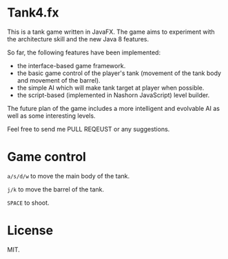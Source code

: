 # Tank4.fx

This is a tank game written in JavaFX. The game aims to experiment with the architecture skill and the new Java 8 features.

So far, the following features have been implemented:

- the interface-based game framework.
- the basic game control of the player's tank (movement of the tank body and movement of the barrel).
- the simple AI which will make tank target at player when possible.
- the script-based (implemented in Nashorn JavaScript) level builder.

The future plan of the game includes a more intelligent and evolvable AI as well as some interesting levels.

Feel free to send me PULL REQEUST or any suggestions.

# Game control

`a/s/d/w` to move the main body of the tank.

`j/k` to move the barrel of the tank.

`SPACE` to shoot.

# License

MIT.
